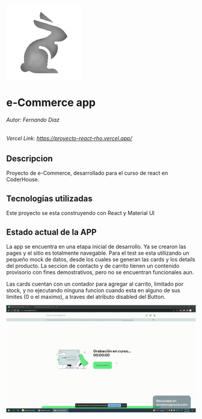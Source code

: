 ![alt text][logo]

[logo]: https://github.com/Nando698/proyecto-react/blob/master/src/img/logo/liebre2.png "Logo Title Text 2"

# e-Commerce app
###### Autor: Fernando Diaz
###### Vercel Link: https://proyecto-react-rho.vercel.app/


## Descripcion
Proyecto de e-Commerce, desarrollado para el curso de react en CoderHouse.


## Tecnologias utilizadas

Este proyecto se esta construyendo con React y Material UI

## Estado actual de la APP

La app se encuentra en una etapa inicial de desarrollo. Ya se crearon las pages y el sitio es totalmente navegable.
Para el test se esta utilizando un pequeño mock de datos, desde los cuales se generan las cards y los details del producto.
La seccion de contacto y de carrito tienen un contenido provisorio con fines demostrativos, pero no se encuentran funcionales aun.

Las cards cuentan con un contador para agregar al carrito, limitado por stock, y no ejecutando ninguna funcion cuando esta en alguno de sus limites (0 o el maximo), a traves del atributo disabled del Button.


![alt text](https://github.com/Nando698/proyecto-react/blob/master/public/www_screencapture_com_2022-4-5_10_14.gif "Logo Title Text 1")
